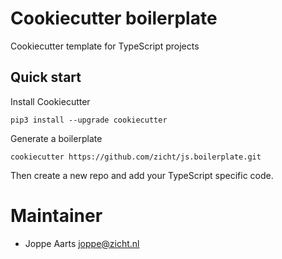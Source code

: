 # Cookiecutter boilerplate

Cookiecutter template for TypeScript projects

## Quick start

Install Cookiecutter

```
pip3 install --upgrade cookiecutter
```

Generate a boilerplate

```
cookiecutter https://github.com/zicht/js.boilerplate.git
```

Then create a new repo and add your TypeScript specific code.

# Maintainer

- Joppe Aarts <joppe@zicht.nl>
